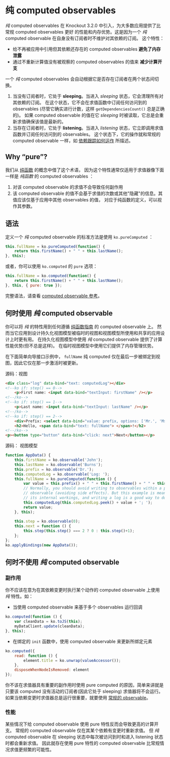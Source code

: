 # 纯 computed observables

*纯* computed observables 在 Knockout 3.2.0 中引入，为大多数应用提供了比常规 computed observables 更好
的性能和内存优势。这是因为一个 *纯* computed observable 在自身没有订阅者时不维护对其依赖的订阅。
这个特性：

* 给不再被应用中引用但其依赖还存在的 computed observables **避免了内存泄露**
* 通过不重新计算值没有被观察的 computed observables 的值来 **减少计算开支**

一个 *纯* computed observables 会自动根据它是否存在订阅者在两个状态间切换。

1. 当没有订阅者时，它处于 **sleeping**。当进入 *sleeping* 状态，它会清理所有对其依赖的订阅。
在这个状态，它不会在求值函数中订阅任何访问到的 observables 
(尽管它确实进行计数，这样 `getDependenciesCount()` 总是正确的)。
如果 computed observable 的值在它 *sleeping* 时被读取，它总是会重新求值确保该值是最新的。
2. 当存在订阅者时，它处于 **listening**。当进入 *listening* 状态，它立即调用求值函数并订阅任何访问到的 observables。
这个状态下，它的操作就和常规的 computed observable 一样，如 [依赖跟踪如何运作](./computed-dependency-tracking.md) 所描述。

## Why “pure”?

我们从 [纯函数](http://en.wikipedia.org/wiki/Pure_function) 的概念中借了这个术语，
因为这个特性通常仅适用于求值器像下面一样是 *纯函数* 的 computed observables ：

1. 对该 computed observable 的求值不会导致任何副作用
2. 该 computed observable 的值不会基于求值的次数或其他"隐藏"的信息。其值应该仅基于应用中其他 observables 的值，
对应于纯函数的定义，可以视作其参数。

## 语法

定义一个 *纯* computed observable 的标准方法是使用 `ko.pureComputed` ：

```javascript
this.fullName = ko.pureComputed(function() {
    return this.firstName() + " " + this.lastName();
}, this);
```

或者，你可以使用 `ko.computed` 的 `pure` 选项：

```javascript
this.fullName = ko.computed(function() {
    return this.firstName() + " " + this.lastName();
}, this, { pure: true });
```

完整语法，请查看 [computed observable 参考](./computed-reference.md)。

## 何时使用 *纯* computed observable

你可以将 *纯* 的特性用到任何遵循 [纯函数指南](./computed-pure.md) 的 computed observable 上。
然而当它应用到设计持久化视图模型被临时的视图和视图模型所使用和共享的应用设计上时更有用。
在持久化视图模型中使用 *纯* computed observable 提供了计算性能优势(但不总是这样)。
在临时视图模型中使用它们提供了内存管理优势。

在下面简单向导接口示例中， `fullName` 纯 computed 仅在最后一步被绑定到视图，因此它仅在那一步激活时被更新。

源码：视图

```html
<div class="log" data-bind="text: computedLog"></div>
<!--ko if: step() == 0-->
    <p>First name: <input data-bind="textInput: firstName" /></p>
<!--/ko-->
<!--ko if: step() == 1-->
    <p>Last name: <input data-bind="textInput: lastName" /></p>
<!--/ko-->
<!--ko if: step() == 2-->
    <div>Prefix: <select data-bind="value: prefix, options: ['Mr.', 'Ms.','Mrs.','Dr.']"></select></div>
    <h2>Hello, <span data-bind="text: fullName"> </span>!</h2>
<!--/ko-->
<p><button type="button" data-bind="click: next">Next</button></p>
```

源码： 视图模型

```javascript
function AppData() {
    this.firstName = ko.observable('John');
    this.lastName = ko.observable('Burns');
    this.prefix = ko.observable('Dr.');
    this.computedLog = ko.observable('Log: ');
    this.fullName = ko.pureComputed(function () {
        var value = this.prefix() + " " + this.firstName() + " " + this.lastName();
        // Normally, you should avoid writing to observables within a pure computed 
        // observable (avoiding side effects). But this example is meant to demonstrate 
        // its internal workings, and writing a log is a good way to do so.
        this.computedLog(this.computedLog.peek() + value + '; ');
        return value;
    }, this);
 
    this.step = ko.observable(0);
    this.next = function () {
        this.step(this.step() === 2 ? 0 : this.step()+1);
    };
};
ko.applyBindings(new AppData());
```

## 何时不使用 *纯* computed observable

### 副作用

你不应该在意为在其依赖变更时执行某个动作的 computed observable 上使用 *纯* 特性。如：

* 当使用 computed observable 来基于多个 observables 运行回调

```javascript
ko.computed(function () {
    var cleanData = ko.toJS(this);
    myDataClient.update(cleanData);
}, this);
```

* 在绑定的 `init` 函数中，使用 computed observable 来更新所绑定元素

```javascript
ko.computed({
    read: function () {
        element.title = ko.unwrap(valueAccessor());
    },
    disposeWhenNodeIsRemoved: element
});
```

你不该在求值器具有重要的副作用时使用 pure computed 的原因，简单来讲就是只要该 computed 
没有活动的订阅者(因此它处于 sleeping) 求值器将不会运行。
如果当依赖变更时求值器总是运行很重要，就要使用 [常规的 observable](./computedObservable.md)。

### 性能

某些情况下给 computed observable 使用 pure 特性反而会导致更高的计算开支。
常规的 computed observable 仅在其某个依赖有变更时重新求值。
但 *纯* computed observable 在 sleeping 状态中每次被访问到时和进入 listening 状态时都会重新求值。
因此就存在使用 pure 特性的 computed observable 比常规情况求值更频繁的可能性。